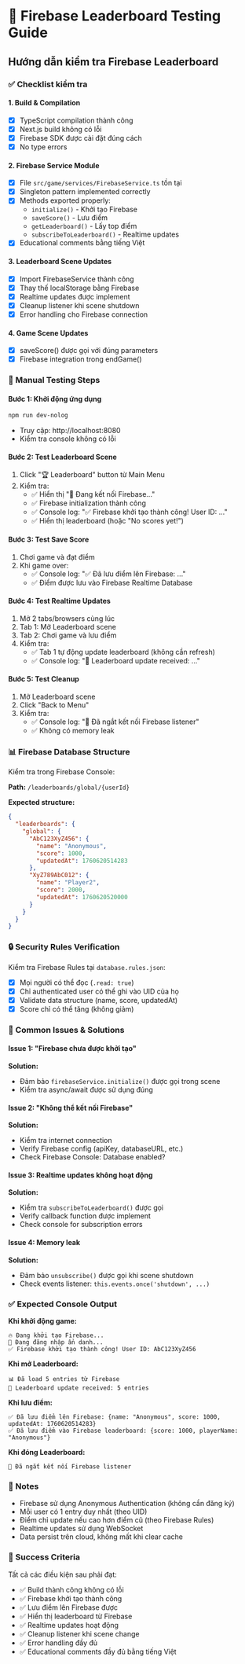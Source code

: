 # 🧪 Firebase Leaderboard Testing Guide

## Hướng dẫn kiểm tra Firebase Leaderboard

### ✅ Checklist kiểm tra

#### 1. Build & Compilation
- [x] TypeScript compilation thành công
- [x] Next.js build không có lỗi
- [x] Firebase SDK được cài đặt đúng cách
- [x] No type errors

#### 2. Firebase Service Module
- [x] File `src/game/services/FirebaseService.ts` tồn tại
- [x] Singleton pattern implemented correctly
- [x] Methods exported properly:
  - `initialize()` - Khởi tạo Firebase
  - `saveScore()` - Lưu điểm
  - `getLeaderboard()` - Lấy top điểm
  - `subscribeToLeaderboard()` - Realtime updates
- [x] Educational comments bằng tiếng Việt

#### 3. Leaderboard Scene Updates
- [x] Import FirebaseService thành công
- [x] Thay thế localStorage bằng Firebase
- [x] Realtime updates được implement
- [x] Cleanup listener khi scene shutdown
- [x] Error handling cho Firebase connection

#### 4. Game Scene Updates
- [x] saveScore() được gọi với đúng parameters
- [x] Firebase integration trong endGame()

### 🔬 Manual Testing Steps

#### Bước 1: Khởi động ứng dụng
```bash
npm run dev-nolog
```
- Truy cập: http://localhost:8080
- Kiểm tra console không có lỗi

#### Bước 2: Test Leaderboard Scene
1. Click "🏆 Leaderboard" button từ Main Menu
2. Kiểm tra:
   - ✅ Hiển thị "🔄 Đang kết nối Firebase..."
   - ✅ Firebase initialization thành công
   - ✅ Console log: "✅ Firebase khởi tạo thành công! User ID: ..."
   - ✅ Hiển thị leaderboard (hoặc "No scores yet!")

#### Bước 3: Test Save Score
1. Chơi game và đạt điểm
2. Khi game over:
   - ✅ Console log: "✅ Đã lưu điểm lên Firebase: ..."
   - ✅ Điểm được lưu vào Firebase Realtime Database

#### Bước 4: Test Realtime Updates
1. Mở 2 tabs/browsers cùng lúc
2. Tab 1: Mở Leaderboard scene
3. Tab 2: Chơi game và lưu điểm
4. Kiểm tra:
   - ✅ Tab 1 tự động update leaderboard (không cần refresh)
   - ✅ Console log: "🔄 Leaderboard update received: ..."

#### Bước 5: Test Cleanup
1. Mở Leaderboard scene
2. Click "Back to Menu"
3. Kiểm tra:
   - ✅ Console log: "🔌 Đã ngắt kết nối Firebase listener"
   - ✅ Không có memory leak

### 📊 Firebase Database Structure

Kiểm tra trong Firebase Console:

**Path:** `/leaderboards/global/{userId}`

**Expected structure:**
```json
{
  "leaderboards": {
    "global": {
      "AbC123XyZ456": {
        "name": "Anonymous",
        "score": 1000,
        "updatedAt": 1760620514283
      },
      "XyZ789AbC012": {
        "name": "Player2",
        "score": 2000,
        "updatedAt": 1760620520000
      }
    }
  }
}
```

### 🔒 Security Rules Verification

Kiểm tra Firebase Rules tại `database.rules.json`:
- [x] Mọi người có thể đọc (`.read: true`)
- [x] Chỉ authenticated user có thể ghi vào UID của họ
- [x] Validate data structure (name, score, updatedAt)
- [x] Score chỉ có thể tăng (không giảm)

### 🐛 Common Issues & Solutions

#### Issue 1: "Firebase chưa được khởi tạo"
**Solution:** 
- Đảm bảo `firebaseService.initialize()` được gọi trong scene
- Kiểm tra async/await được sử dụng đúng

#### Issue 2: "Không thể kết nối Firebase"
**Solution:**
- Kiểm tra internet connection
- Verify Firebase config (apiKey, databaseURL, etc.)
- Check Firebase Console: Database enabled?

#### Issue 3: Realtime updates không hoạt động
**Solution:**
- Kiểm tra `subscribeToLeaderboard()` được gọi
- Verify callback function được implement
- Check console for subscription errors

#### Issue 4: Memory leak
**Solution:**
- Đảm bảo `unsubscribe()` được gọi khi scene shutdown
- Check events listener: `this.events.once('shutdown', ...)`

### ✅ Expected Console Output

**Khi khởi động game:**
```
🔥 Đang khởi tạo Firebase...
👤 Đang đăng nhập ẩn danh...
✅ Firebase khởi tạo thành công! User ID: AbC123XyZ456
```

**Khi mở Leaderboard:**
```
📊 Đã load 5 entries từ Firebase
🔄 Leaderboard update received: 5 entries
```

**Khi lưu điểm:**
```
✅ Đã lưu điểm lên Firebase: {name: "Anonymous", score: 1000, updatedAt: 1760620514283}
✅ Đã lưu điểm vào Firebase leaderboard: {score: 1000, playerName: "Anonymous"}
```

**Khi đóng Leaderboard:**
```
🔌 Đã ngắt kết nối Firebase listener
```

### 📝 Notes

- Firebase sử dụng Anonymous Authentication (không cần đăng ký)
- Mỗi user có 1 entry duy nhất (theo UID)
- Điểm chỉ update nếu cao hơn điểm cũ (theo Firebase Rules)
- Realtime updates sử dụng WebSocket
- Data persist trên cloud, không mất khi clear cache

### 🎯 Success Criteria

Tất cả các điều kiện sau phải đạt:
- ✅ Build thành công không có lỗi
- ✅ Firebase khởi tạo thành công
- ✅ Lưu điểm lên Firebase được
- ✅ Hiển thị leaderboard từ Firebase
- ✅ Realtime updates hoạt động
- ✅ Cleanup listener khi scene change
- ✅ Error handling đầy đủ
- ✅ Educational comments đầy đủ bằng tiếng Việt
